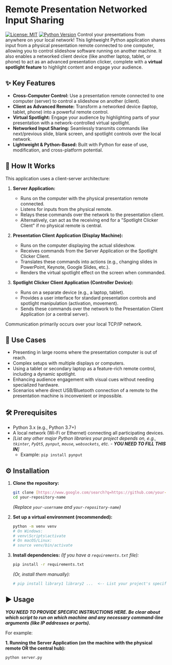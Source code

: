 # Remote Presentation Networked Input Sharing

[![License: MIT](https://img.shields.io/badge/License-MIT-yellow.svg)](https://opensource.org/licenses/MIT) [![Python Version](https://img.shields.io/badge/python-3.x-blue.svg)]() Control your presentations from anywhere on your local network! This lightweight Python application shares input from a physical presentation remote connected to one computer, allowing you to control slideshow software running on another machine. It also enables a networked client device (like another laptop, tablet, or phone) to act as an advanced presentation clicker, complete with a **virtual spotlight feature** to highlight content and engage your audience.

## ✨ Key Features

* **Cross-Computer Control:** Use a presentation remote connected to one computer (server) to control a slideshow on another (client).
* **Client as Advanced Remote:** Transform a networked device (laptop, tablet, phone) into a powerful remote control.
* **Virtual Spotlight:** Engage your audience by highlighting parts of your presentation with a network-controlled virtual spotlight.
* **Networked Input Sharing:** Seamlessly transmits commands like next/previous slide, blank screen, and spotlight controls over the local network.
* **Lightweight & Python-Based:** Built with Python for ease of use, modification, and cross-platform potential.

## 🚀 How It Works

This application uses a client-server architecture:

1.  **Server Application:**
    * Runs on the computer with the physical presentation remote connected.
    * Listens for inputs from the physical remote.
    * Relays these commands over the network to the presentation client.
    * Alternatively, can act as the receiving end for a "Spotlight Clicker Client" if no physical remote is central.

2.  **Presentation Client Application (Display Machine):**
    * Runs on the computer displaying the actual slideshow.
    * Receives commands from the Server Application or the Spotlight Clicker Client.
    * Translates these commands into actions (e.g., changing slides in PowerPoint, Keynote, Google Slides, etc.).
    * Renders the virtual spotlight effect on the screen when commanded.

3.  **Spotlight Clicker Client Application (Controller Device):**
    * Runs on a separate device (e.g., a laptop, tablet).
    * Provides a user interface for standard presentation controls and spotlight manipulation (activation, movement).
    * Sends these commands over the network to the Presentation Client Application (or a central server).

Communication primarily occurs over your local TCP/IP network.

## 🎯 Use Cases

* Presenting in large rooms where the presentation computer is out of reach.
* Complex setups with multiple displays or computers.
* Using a tablet or secondary laptop as a feature-rich remote control, including a dynamic spotlight.
* Enhancing audience engagement with visual cues without needing specialized hardware.
* Scenarios where direct USB/Bluetooth connection of a remote to the presentation machine is inconvenient or impossible.

## 🛠️ Prerequisites

* Python 3.x (e.g., Python 3.7+)
* A local network (Wi-Fi or Ethernet) connecting all participating devices.
* _[List any other major Python libraries your project depends on, e.g., `tkinter`, `PyQt5`, `pynput`, `mouse`, `websockets`, etc. - **YOU NEED TO FILL THIS IN**]_
    * Example: `pip install pynput`

## ⚙️ Installation

1.  **Clone the repository:**
    ```bash
    git clone [https://www.google.com/search?q=https://github.com/your-username/your-repository-name.git](https://www.google.com/search?q=https://github.com/your-username/your-repository-name.git)
    cd your-repository-name
    ```
    _(Replace `your-username` and `your-repository-name`)_

2.  **Set up a virtual environment (recommended):**
    ```bash
    python -m venv venv
    # On Windows:
    # venv\Scripts\activate
    # On macOS/Linux:
    # source venv/bin/activate
    ```

3.  **Install dependencies:**
    _(If you have a `requirements.txt` file):_
    ```bash
    pip install -r requirements.txt
    ```
    _(Or, install them manually):_
    ```bash
    # pip install library1 library2 ...  <-- List your project's specific libraries here
    ```

## ▶️ Usage

_**YOU NEED TO PROVIDE SPECIFIC INSTRUCTIONS HERE. Be clear about which script to run on which machine and any necessary command-line arguments (like IP addresses or ports).**_

For example:

**1. Running the Server Application (on the machine with the physical remote OR the central hub):**
   ```bash
   python server.py
